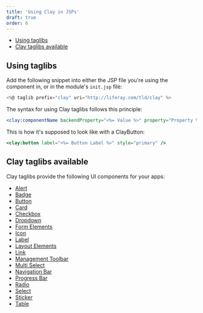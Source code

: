 ```yaml
---
title: 'Using Clay in JSPs'
draft: true
order: 6
---
```


<div class="nav-toc-absolute">
<div class="nav-toc">

-   [Using taglibs](#using-taglibs)
-   [Clay taglibs available](#clay-taglibs-available)

</div>
</div>

## Using taglibs

Add the following snippet into either the JSP file you're using the component in, or in the module's `init.jsp` file:

```jsx
<%@ taglib prefix="clay" uri="http://liferay.com/tld/clay" %>
```

The syntax for using Clay taglibs follows this principle:

```jsx
<clay:componentName backendProperty="<%= Value %>" property="Property Value" />
```

This is how it's supposed to look like with a ClayButton:

```jsx
<clay:button label="<%= Button Label %>" style="primary" />
```

## Clay taglibs available

Clay taglibs provide the following UI components for your apps:

-   [Alert](/docs/components/alert.html)
-   [Badge](/docs/components/badge.html)
-   [Button](/docs/components/button.html)
-   [Card](/docs/components/card.html)
-   [Checkbox](/docs/components/checkbox.html)
-   [Dropdown](/docs/components/drop-down.html)
-   [Form Elements](/docs/components/form.html)
-   [Icon](/docs/components/icon.html)
-   [Label](/docs/components/label.html)
-   [Layout Elements](/docs/components/layout.html)
-   [Link](/docs/components/link.html)
-   [Management Toolbar](/docs/components/management-toolbar.html)
-   [Multi Select](/docs/components/multi-select.html)
-   [Navigation Bar](/docs/components/navigation-bar.html)
-   [Progress Bar](/docs/components/progress-bar.html)
-   [Radio](/docs/components/radio.html)
-   [Select](/docs/components/select.html)
-   [Sticker](/docs/components/sticker.html)
-   [Table](/docs/components/table.html)

